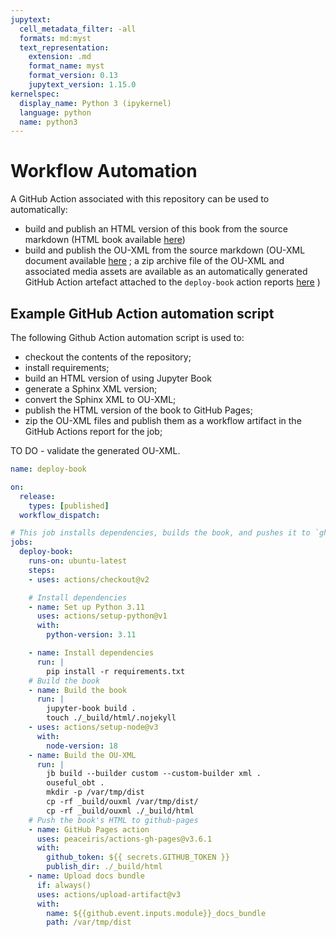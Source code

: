 ```yaml
---
jupytext:
  cell_metadata_filter: -all
  formats: md:myst
  text_representation:
    extension: .md
    format_name: myst
    format_version: 0.13
    jupytext_version: 1.15.0
kernelspec:
  display_name: Python 3 (ipykernel)
  language: python
  name: python3
---
```

# Workflow Automation

A GitHub Action associated with this repository can be used to automatically:

- build and publish an HTML version of this book from the source markdown (HTML book available [here](https://opencomputinglab.github.io/reusable-content-example/preface.html))
- build and publish the OU-XML from the source markdown (OU-XML document available [here](https://opencomputinglab.github.io/reusable-content-example/ouxml/xxx_b0_p1_zzz.xml) ; a zip archive file of the OU-XML and associated media assets are available as an automatically generated GitHub Action artefact attached to the `deploy-book` action reports [here](https://github.com/OpenComputingLab/reusable-content-example/actions/workflows/deploy-book.yaml) )

## Example GitHub Action automation script

The following Github Action automation script is used to:

- checkout the contents of the repository;
- install requirements;
- build an HTML version of using Jupyter Book
- generate a Sphinx XML version;
- convert the Sphinx XML to OU-XML;
- publish the HTML version of the book to GitHub Pages;
- zip the OU-XML files and publish them as a workflow artifact in the GitHub Actions report for the job;

TO DO - validate the generated OU-XML.

```yaml
name: deploy-book

on:
  release:
    types: [published]
  workflow_dispatch:

# This job installs dependencies, builds the book, and pushes it to `gh-pages`
jobs:
  deploy-book:
    runs-on: ubuntu-latest
    steps:
    - uses: actions/checkout@v2

    # Install dependencies
    - name: Set up Python 3.11
      uses: actions/setup-python@v1
      with:
        python-version: 3.11

    - name: Install dependencies
      run: |
        pip install -r requirements.txt
    # Build the book
    - name: Build the book
      run: |
        jupyter-book build .
        touch ./_build/html/.nojekyll
    - uses: actions/setup-node@v3
      with:
        node-version: 18
    - name: Build the OU-XML
      run: |
        jb build --builder custom --custom-builder xml .
        ouseful_obt .
        mkdir -p /var/tmp/dist
        cp -rf _build/ouxml /var/tmp/dist/
        cp -rf _build/ouxml ./_build/html
    # Push the book's HTML to github-pages
    - name: GitHub Pages action
      uses: peaceiris/actions-gh-pages@v3.6.1
      with:
        github_token: ${{ secrets.GITHUB_TOKEN }}
        publish_dir: ./_build/html
    - name: Upload docs bundle
      if: always()
      uses: actions/upload-artifact@v3
      with:
        name: ${{github.event.inputs.module}}_docs_bundle
        path: /var/tmp/dist
```
